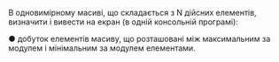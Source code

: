 В одновимірному масиві, що складається з N дійсних елементів, визначити і вивести на екран (в одній консольній програмі):

●	добуток елементів масиву, що розташовані між максимальним за модулем і мінімальним за модулем елементами.
